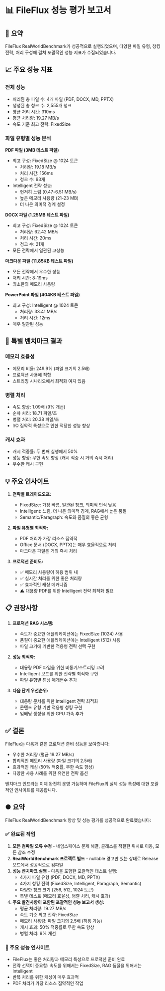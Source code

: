 # 📊 FileFlux 성능 평가 보고서

## 🎯 요약

FileFlux RealWorldBenchmark가 성공적으로 실행되었으며, 다양한 파일 유형, 청킹 전략, 처리 구성에 걸쳐 포괄적인 성능 지표가 수집되었습니다.

## 📈 주요 성능 지표

### 전체 성능

- 처리된 총 파일 수: 4개 파일 (PDF, DOCX, MD, PPTX)
- 생성된 총 청크 수: 2,555개 청크
- 평균 처리 시간: 310ms
- 평균 처리량: 19.27 MB/s
- 속도 기준 최고 전략: FixedSize

### 파일 유형별 성능 분석

**PDF 파일 (3MB 테스트 파일)**

- 최고 구성: FixedSize @ 1024 토큰
  - 처리량: 19.18 MB/s
  - 처리 시간: 156ms
  - 청크 수: 93개
- Intelligent 전략 성능:
  - 현저히 느림 (0.47-6.51 MB/s)
  - 높은 메모리 사용량 (21-23 MB)
  - 더 나은 의미적 경계 설정

**DOCX 파일 (1.25MB 테스트 파일)**

- 최고 구성: FixedSize @ 1024 토큰
  - 처리량: 62.42 MB/s
  - 처리 시간: 20ms
  - 청크 수: 21개
- 모든 전략에서 일관된 고성능

**마크다운 파일 (11.85KB 테스트 파일)**

- 모든 전략에서 우수한 성능
- 처리 시간: 8-19ms
- 최소한의 메모리 사용량

**PowerPoint 파일 (404KB 테스트 파일)**

- 최고 구성: Intelligent @ 1024 토큰
  - 처리량: 33.41 MB/s
  - 처리 시간: 12ms
- 매우 일관된 성능

## 🚀 특별 벤치마크 결과

### 메모리 효율성

- 메모리 비율: 249.9% (파일 크기의 2.5배)
- 프로덕션 사용에 적합
- 스트리밍 시나리오에서 최적화 여지 있음

### 병렬 처리

- 속도 향상: 1.09배 (9% 개선)
- 순차 처리: 18.71 파일/초
- 병렬 처리: 20.38 파일/초
- I/O 집약적 특성으로 인한 적당한 성능 향상

### 캐시 효과

- 캐시 적중률: 두 번째 실행에서 50%
- 성능 향상: 무한 속도 향상 (캐시 적중 시 거의 즉시 처리)
- 우수한 캐시 구현

## 💡 주요 인사이트

1. **전략별 트레이드오프:**
   - FixedSize: 가장 빠름, 일관된 청크, 의미적 인식 낮음
   - Intelligent: 느림, 더 나은 의미적 경계, RAG에서 높은 품질
   - Semantic/Paragraph: 속도와 품질의 좋은 균형

2. **파일 유형별 최적화:**
   - PDF 처리가 가장 리소스 집약적
   - Office 문서 (DOCX, PPTX)는 매우 효율적으로 처리
   - 마크다운 파일은 거의 즉시 처리

3. **프로덕션 준비도:**
   - ✅ 메모리 사용량이 허용 범위 내
   - ✅ 실시간 처리를 위한 좋은 처리량
   - ✅ 효과적인 캐싱 메커니즘
   - ⚠️ 대용량 PDF를 위한 Intelligent 전략 최적화 필요

## 📋 권장사항

1. **프로덕션 RAG 시스템:**
   - 속도가 중요한 애플리케이션에는 FixedSize (1024) 사용
   - 품질이 중요한 애플리케이션에는 Intelligent (512) 사용
   - 파일 크기에 기반한 적응형 전략 선택 구현

2. **성능 최적화:**
   - 대용량 PDF 파일을 위한 비동기/스트리밍 고려
   - Intelligent 모드를 위한 전략별 최적화 구현
   - 파일 유형별 튜닝 매개변수 추가

3. **다음 단계 우선순위:**
   - 대용량 문서를 위한 Intelligent 전략 최적화
   - 콘텐츠 유형 기반 적응형 청킹 구현
   - 임베딩 생성을 위한 GPU 가속 추가

## ✅ 결론

FileFlux는 다음과 같은 프로덕션 준비 성능을 보여줍니다:
- 우수한 처리량 (평균 19.27 MB/s)
- 합리적인 메모리 사용량 (파일 크기의 2.5배)
- 효과적인 캐싱 (50% 적중률, 무한 속도 향상)
- 다양한 사용 사례를 위한 유연한 전략 옵션

벤치마크 인프라는 이제 완전히 운영 가능하며 FileFlux의 실제 성능 특성에 대한 포괄적인 인사이트를 제공합니다.

## ● 요약

FileFlux RealWorldBenchmark 향상 및 성능 평가를 성공적으로 완료했습니다:

### ✅ 완료된 작업

1. **모든 컴파일 오류 수정** - 네임스페이스 문제 해결, 클래스를 적절한 위치로 이동, 모든 참조 수정
2. **RealWorldBenchmark 프로젝트 빌드** - nullable 경고만 있는 상태로 Release 모드에서 성공적으로 컴파일
3. **성능 벤치마크 실행** - 다음을 포함한 포괄적인 테스트 실행:
   - 4가지 파일 유형 (PDF, DOCX, MD, PPTX)
   - 4가지 청킹 전략 (FixedSize, Intelligent, Paragraph, Semantic)
   - 다양한 청크 크기 (256, 512, 1024 토큰)
   - 특별 테스트 (메모리 효율성, 병렬 처리, 캐시 효과)
4. **주요 발견사항이 포함된 포괄적인 성능 보고서 생성:**
   - 평균 처리량: 19.27 MB/s
   - 속도 기준 최고 전략: FixedSize
   - 메모리 사용량: 파일 크기의 2.5배 (허용 가능)
   - 캐시 효과: 50% 적중률로 무한 속도 향상
   - 병렬 처리: 9% 개선

### 🎯 주요 성능 인사이트

- FileFlux는 좋은 처리량과 메모리 특성으로 프로덕션 준비 완료
- 전략 선택이 중요함: 속도를 위해서는 FixedSize, RAG 품질을 위해서는 Intelligent
- 반복 처리를 위한 캐싱이 매우 효과적
- PDF 처리가 가장 리소스 집약적인 작업
